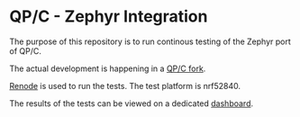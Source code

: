 # QP/C - Zephyr Integration

The purpose of this repository is to run continous testing of the Zephyr port of QP/C.

The actual development is happening in a [QP/C fork](https://github.com/antmicro/qpc/tree/zephyr).

[Renode](https://renode.io/) is used to run the tests.
The test platform is nrf52840.

The results of the tests can be viewed on a dedicated [dashboard](https://antmicro.github.io/qpc-zephyr-integration/report.html).
